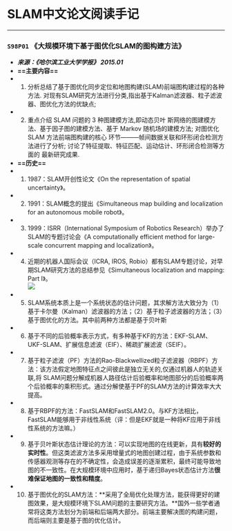 # SLAM中文论文阅读手记   

----
### `S98P01` 《大规模环境下基于图优化SLAM的图构建方法》
- ***来源：《哈尔滨工业大学学报》 2015.01***  
- **==主要内容==**  
- 1. 分析总结了基于图优化同步定位和地图构建(SLAM)前端图构建过程的各种方法. 对现有SLAM研究方法进行分类,指出基于Kalman滤波器、粒子滤波器、图优化方法的优缺点;
- 2. 重点介绍 SLAM 问题的 3 种图建模方法,即动态贝叶 斯网络的图建模方法、基于因子图的建模方法、基于 Markov 随机场的建模方法; 对图优化 SLAM 方法前端图构建的核心 环节———帧间数据关联和环形闭合检测方法进行了分析; 讨论了特征提取、特征匹配、运动估计、环形闭合检测等方面的 最新研究成果.  
- **==历史==**  
- 1. 1987：SLAM开创性论文《On the representation of spatial uncertainty》。  
- 2. 1991：SLAM概念的提出《Simultaneous map building and localization for an autonomous mobile robot》。  
- 3. 1999：ISRR（International Symposium of Robotics Research）举办了SLAM的专题讨论会《A computationally efficient method for large-scale concurrent mapping and localization》。  
- 4. 近期的机器人国际会议（ICRA, IROS, Robio）都有SLAM专题讨论，对早期SLAM研究方法的总结参见《Simultaneous localization and mapping: Part I》。  
![](https://github.com/liuii/DiaryOfLiuII/blob/master/SLAM/Images/S98P01_1.png?raw=true)  
- 5. SLAM系统本质上是一个系统状态的估计问题，其求解方法大致分为（1）基于卡尔曼（Kalman）滤波器的方法；（2）基于粒子滤波器的方法；（3）基于图优化的方法。其中前两种方法都是基于贝叶斯  
- 6. 基于不同的后验概率表示方式，有多种基于KF的方法：EKF-SLAM、UKF-SLAM、扩展信息滤波（EIF）、稀疏扩展滤波（SEIF）。  
- 7. 基于粒子滤波（PF）方法的Rao-Blackwellized粒子滤波器（RBPF）方法：该方法假定地图特征点之间彼此是独立无关的,仅通过机器人的轨迹关联,将 SLAM问题分解成机器人路径估计后验概率和地图部分的后验概率两个后验概率的乘积形式。通过分解使基于PF的SLAM方法的计算效率大大提高。  
- 8. 基于RBPF的方法：FastSLAM和FastSLAM2.0。与KF方法相比，FastSLAM能够用于非线性系统（评：但是EKF就是一种将KF应用于非线性系统的方法嘛。）  
- 9. 基于贝叶斯状态估计理论的方法：可以实现地图的在线更新，具有**较好的实时性**。但这类滤波方法多采用增量式的地图创建过程，由于系统参数和传感器观测等存在的不确定性，会造成误差的逐渐累积，最终可能导致地图的不一致性。在大规模环境中应用时，基于递归Bayes状态估计方法**很难保证地图的一致性和精度**。  
- 10. 基于图优化的SLAM方法：**采用了全局优化处理方法，能获得更好的建图效果，是大规模环境下SLAM问题的主要研究方法。**国外一些学者通常将这类方法划分为前端和后端两大部分。前端主要解决图的构建问题，而后端则主要是基于图的优化估计。  